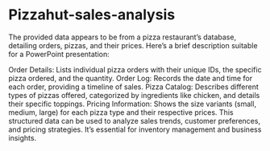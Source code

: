 # Pizzahut-sales-analysis

The provided data appears to be from a pizza restaurant’s database, detailing orders, pizzas, and their prices. Here’s a brief description suitable for a PowerPoint presentation:

Order Details: Lists individual pizza orders with their unique IDs, the specific pizza ordered, and the quantity.
Order Log: Records the date and time for each order, providing a timeline of sales.
Pizza Catalog: Describes different types of pizzas offered, categorized by ingredients like chicken, and details their specific toppings.
Pricing Information: Shows the size variants (small, medium, large) for each pizza type and their respective prices.
This structured data can be used to analyze sales trends, customer preferences, and pricing strategies. It’s essential for inventory management and business insights.
